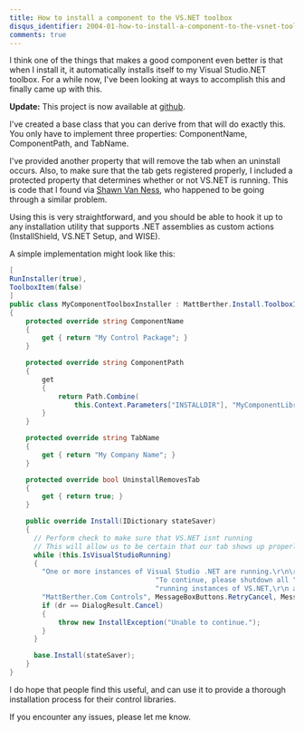 ```yaml
---
title: How to install a component to the VS.NET toolbox
disqus_identifier: 2004-01-how-to-install-a-component-to-the-vsnet-toolbox
comments: true
---
```


I think one of the things that makes a good component even better is that when I install it, it automatically installs itself to my Visual Studio.NET toolbox. For a while now, I've been looking at ways to accomplish this and finally came up with this.

**Update:** This project is now available at [github][1].

I've created a base class that you can derive from that will do exactly this. You only have to implement three properties: ComponentName, ComponentPath, and TabName.

I've provided another property that will remove the tab when an uninstall occurs. Also, to make sure that the tab gets registered properly, I included a protected property that determines whether or not VS.NET is running. This is code that I found via [Shawn Van Ness][2], who happened to be going through a similar problem.

Using this is very straightforward, and you should be able to hook it up to any installation utility that supports .NET assemblies as custom actions (InstallShield, VS.NET Setup, and WISE).

A simple implementation might look like this:

``` csharp
[
RunInstaller(true),
ToolboxItem(false)
]
public class MyComponentToolboxInstaller : MattBerther.Install.ToolboxInstallerBase
{
    protected override string ComponentName
    {
        get { return "My Control Package"; }
    }

    protected override string ComponentPath
    {
    	get
    	{
    	    return Path.Combine(
    	        this.Context.Parameters["INSTALLDIR"], "MyComponentLibrary.dll");
    	}
    }

    protected override string TabName
    {
    	get { return "My Company Name"; }
    }

    protected override bool UninstallRemovesTab
    {
        get { return true; }
    }

    public override Install(IDictionary stateSaver)
    {
      // Perform check to make sure that VS.NET isnt running
      // This will allow us to be certain that our tab shows up properly.
      while (this.IsVisualStudioRunning)
      {
        "One or more instances of Visual Studio .NET are running.\r\n\r\n" +
                                    "To continue, please shutdown all " +
                                    "running instances of VS.NET,\r\n and click 'Retry'.",
        "MattBerther.Com Controls", MessageBoxButtons.RetryCancel, MessageBoxIcon.Warning);
        if (dr == DialogResult.Cancel)
        {
    	    throw new InstallException("Unable to continue.");
        }
      }

      base.Install(stateSaver);
    }
}
```

I do hope that people find this useful, and can use it to provide a thorough installation process for their control libraries.

If you encounter any issues, please let me know.

[1]:http://github.com/mattberther/vs-toolbox-installer
[2]:http://weblogs.asp.net/savanness/archive/2003/04/24/6012.aspx

